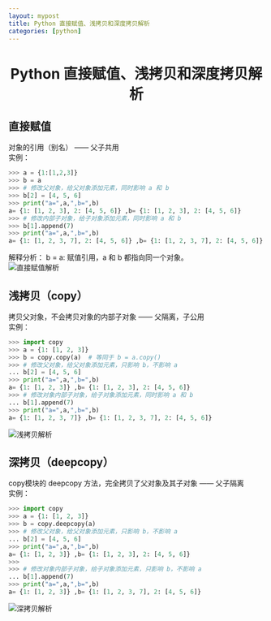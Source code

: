 ```yaml
---
layout: mypost
title: Python 直接赋值、浅拷贝和深度拷贝解析
categories: [python]
---
```

# <center>Python 直接赋值、浅拷贝和深度拷贝解析</center>
## 直接赋值
对象的引用（别名） —— 父子共用<br/>
实例：
```python
>>> a = {1:[1,2,3]}
>>> b = a
>>> # 修改父对象，给父对象添加元素，同时影响 a 和 b
>>> b[2] = [4, 5, 6]
>>> print("a=",a,",b=",b)
a= {1: [1, 2, 3], 2: [4, 5, 6]} ,b= {1: [1, 2, 3], 2: [4, 5, 6]}
>>> # 修改内部子对象，给子对象添加元素，同时影响 a 和 b
>>> b[1].append(7)
>>> print("a=",a,",b=",b)
a= {1: [1, 2, 3, 7], 2: [4, 5, 6]} ,b= {1: [1, 2, 3, 7], 2: [4, 5, 6]}
```
解释分析：
b = a: 赋值引用，a 和 b 都指向同一个对象。<br/>
![直接赋值解析](pho1.png)

## 浅拷贝（copy）
拷贝父对象，不会拷贝对象的内部子对象 —— 父隔离，子公用<br/>
实例：
```python
>>> import copy
>>> a = {1: [1, 2, 3]}
>>> b = copy.copy(a)  # 等同于 b = a.copy()
>>> # 修改父对象，给父对象添加元素，只影响 b，不影响 a
... b[2] = [4, 5, 6]
>>> print("a=",a,",b=",b)
a= {1: [1, 2, 3]} ,b= {1: [1, 2, 3], 2: [4, 5, 6]}
>>> # 修改对象内部子对象，给子对象添加元素，同时影响 a 和 b
... b[1].append(7)
>>> print("a=",a,",b=",b)
a= {1: [1, 2, 3, 7]} ,b= {1: [1, 2, 3, 7], 2: [4, 5, 6]}
```
![浅拷贝解析](pho2.png)

## 深拷贝（deepcopy）
copy模块的 deepcopy 方法，完全拷贝了父对象及其子对象 —— 父子隔离<br/>
实例：
```python
>>> import copy
>>> a = {1: [1, 2, 3]}
>>> b = copy.deepcopy(a)
>>> # 修改父对象，给父对象添加元素，只影响 b，不影响 a
... b[2] = [4, 5, 6]
>>> print("a=",a,",b=",b)
a= {1: [1, 2, 3]} ,b= {1: [1, 2, 3], 2: [4, 5, 6]}
>>>
>>> # 修改对象内部子对象，给子对象添加元素，只影响 b，不影响 a
... b[1].append(7)
>>> print("a=",a,",b=",b)
a= {1: [1, 2, 3]} ,b= {1: [1, 2, 3, 7], 2: [4, 5, 6]}
```
![深拷贝解析](pho3.png)